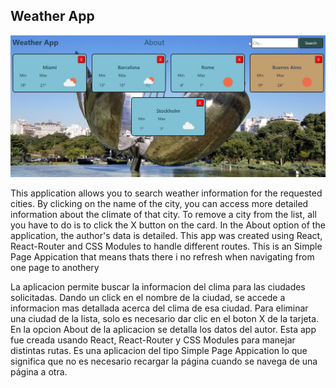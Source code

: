 ## Weather App
![me](./public/Weather.jpg)

This application allows you to search weather information for the requested cities. By clicking on the name of the city, you can access more detailed information about the climate of that city.
To remove a city from the list, all you have to do is to click the X button on the card.
In the About option of the application, the author's data is detailed.
This app was created using React, React-Router and CSS Modules to handle different routes.
This is an Simple Page Appication that means thats there i no refresh when navigating from one page to anothery


La aplicacion permite buscar la informacion del clima para las ciudades solicitadas. Dando un click en el nombre de la ciudad, se accede a informacion mas detallada acerca del clima de esa ciudad.
Para eliminar una ciudad de la lista, solo es necesario dar clic en el boton X de la tarjeta.
En la opcion About de la aplicacion se detalla los datos del autor.
Esta app fue creada usando React, React-Router y CSS Modules para manejar distintas rutas.
Es una aplicacion del tipo Simple Page Appication lo que significa que no es necesario recargar la página cuando se navega de una página a otra.

